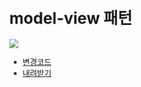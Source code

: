 # model-view 패턴

![](http://i.imgur.com/G7W7KxO.png)

* [변경코드](https://github.com/advanced-webapps-class/todo-webapp/compare/1.1...899cfa2ea072f5e18baca678cd8af5da9e30e9a5)
* [내려받기](https://github.com/advanced-webapps-class/todo-webapp/releases/tag/2.0)